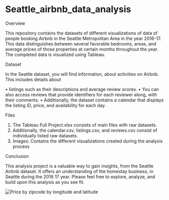 # Seattle_airbnb_data_analysis
Overview

This repository contains the datasets of different visualizations of data of people booking Airbnb in the Seattle Metropolitan Area in the year 2016-17. This data distinguishes between several favorable bedrooms, areas, and average prices of those properties at certain months throughout the year. The completed data is visualized using Tableau.


Dataset

In the Seattle dataset, you will find information, about activities on Airbnb. This includes details about

•	listings such as their descriptions and average review scores. 
•	You can also access reviews that provide identifiers for each reviewer along, with their comments.
•	 Additionally, the dataset contains a calendar that displays the listing ID, price, and availability for each day.



Files

1.	The Tableau Full Project.xlsx consists of main files with raw datasets.
2.	Additionally, the calendar.csv, listings.csv, and reviews.csv consist of individually listed raw datasets.
3.	Images: Contains the different visualizations created during the analysis process

Conclusion

This analysis project is a valuable way to gain insights, from the Seattle Airbnb dataset. It offers an understanding of the homestay business, in Seattle during the 2016 17 year. Please feel free to explore, analyze, and build upon this analysis as you see fit.

![Price by zipcode by longitude and latitude](https://github.com/aniket620/Seattle_airbnb_data_analysis/assets/62729543/ce57245d-23e3-4992-8819-58e932558ab1)



